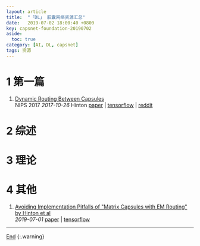 ```yaml
---
layout: article
title:  "「DL」 胶囊网络资源汇总"
date:   2019-07-02 18:00:40 +0800
key: capsnet-foundation-20190702
aside:
  toc: true
category: [AI, DL, capsnet]
tags: 资源
---
```

<span id='head'></span>  

# 1 第一篇
1. [Dynamic Routing Between Capsules](http://cn.arxiv.org/abs/1710.09829)    
NIPS 2017 *2017-10-26* Hinton [paper](https://arxiv.org/abs/1710.09829) | [tensorflow](https://github.com/llSourcell/capsule_networks) | [reddit](https://www.reddit.com/r/MachineLearning/comments/7bz5x9/d_eli5_capsule_networks_how_are_they_unique_and/)        


# 2 综述  

# 3 理论

# 4 其他
1. [Avoiding Implementation Pitfalls of "Matrix Capsules with EM Routing" by Hinton et al](https://arxiv.org/abs/1907.00652)   
*2019-07-01* [paper](https://arxiv.org/abs/1907.00652) | [tensorflow](https://github.com/IBM/matrix-capsules-with-em-routing)    

-------------------  
[End](#head)
{:.warning}  
